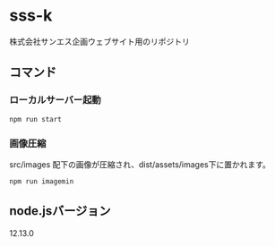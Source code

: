 # sss-k
株式会社サンエス企画ウェブサイト用のリポジトリ

## コマンド
### ローカルサーバー起動
```
npm run start
```

### 画像圧縮
src/images 配下の画像が圧縮され、dist/assets/images下に置かれます。
```
npm run imagemin
```

## node.jsバージョン
12.13.0